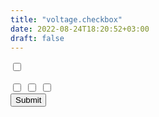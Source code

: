 ```yaml
---
title: "voltage.checkbox"
date: 2022-08-24T18:20:52+03:00
draft: false
---
```


<form data-form>
    <div data-form-fieldset="">
        <div data-form-field="" data-form-field-type="checkbox">
            <input type="checkbox" />
            <!-- Validation block -->
            <div></div>
        </div>
    </div>
</form>
<!-- Checkbox group -->
<form target="_blank" data-form method="post" action="http://httpbin.org/post">
    <div data-form-fieldset="">
        <div data-form-field="colors" data-form-field-type="checkbox-group">
            <input type="checkbox" value="red" />
            <input type="checkbox" value="blue" />
            <input type="checkbox" />
            <!-- Validation block -->
            <div></div>
        </div>
    </div>
    <button>Submit</button>
</form>

